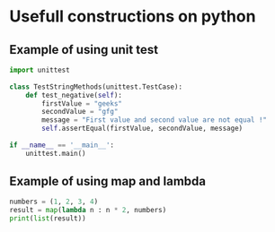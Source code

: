 # Usefull constructions on python 

## Example of using unit test
```python
import unittest 
  
class TestStringMethods(unittest.TestCase): 
    def test_negative(self): 
        firstValue = "geeks"
        secondValue = "gfg"
        message = "First value and second value are not equal !"
        self.assertEqual(firstValue, secondValue, message) 
  
if __name__ == '__main__': 
    unittest.main() 
```

## Example of using map and lambda
```python
numbers = (1, 2, 3, 4)
result = map(lambda n : n * 2, numbers)
print(list(result))
```